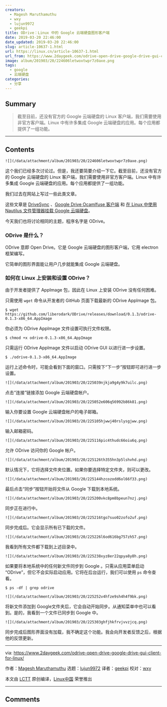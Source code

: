 ```yaml
---
creators:
  - Magesh Maruthamuthu
  - wxy
  - lujun9972
  - geekpi
title: ODrive：Linux 中的 Google 云端硬盘图形客户端
date: 2019-03-20 22:46:00
date_updated: 2019-03-20 22:46:00
slug: article-10637-1.html
url: https://linux.cn/article-10637-1.html
url_from: https://www.2daygeek.com/odrive-open-drive-google-drive-gui-client-for-linux/
image: album/201903/20/224606letwoxtwpr7z0axe.png
tags:
  - google
  - 云端硬盘
categories:
  - 分享
---
```


## Summary

> 截至目前，还没有官方的 Google 云端硬盘的 Linux 客户端，我们需要使用非官方客户端。Linux 中有许多集成 Google 云端硬盘的应用。每个应用都提供了一组功能。

***

<!-- more -->

## Contents

`![](/data/attachment/album/201903/20/224606letwoxtwpr7z0axe.png)`

这个我们已经多次讨论过。但是，我还要简要介绍一下它。截至目前，还没有官方的 Google 云端硬盘的 Linux 客户端，我们需要使用非官方客户端。Linux 中有许多集成 Google 云端硬盘的应用。每个应用都提供了一组功能。

我们过去在网站上写过一些此类文章。

这些文章是 [DriveSync](https://www.2daygeek.com/drivesync-google-drive-sync-client-for-linux/) 、[Google Drive Ocamlfuse 客户端](https://linux.cn/article-10517-1.html) 和 [在 Linux 中使用 Nautilus 文件管理器挂载 Google 云端硬盘](https://www.2daygeek.com/mount-access-setup-google-drive-in-linux/)。

今天我们也将讨论相同的主题，程序名字是 ODrive。

### ODrive 是什么？

ODrive 意即 Open Drive。它是 Google 云端硬盘的图形客户端，它用 electron 框架编写。

它简单的图形界面能让用户几步就能集成 Google 云端硬盘。

### 如何在 Linux 上安装和设置 ODrive？

由于开发者提供了 AppImage 包，因此在 Linux 上安装 ODrive 没有任何困难。

只需使用 `wget` 命令从开发者的 GitHub 页面下载最新的 ODrive AppImage 包。

```shell
$ wget https://github.com/liberodark/ODrive/releases/download/0.1.3/odrive-0.1.3-x86_64.AppImage
```

你必须为 ODrive AppImage 文件设置可执行文件权限。

```shell
$ chmod +x odrive-0.1.3-x86_64.AppImage
```

只需运行 ODrive AppImage 文件以启动 ODrive GUI 以进行进一步设置。

```shell
$ ./odrive-0.1.3-x86_64.AppImage
```

运行上述命令时，可能会看到下面的窗口。只需按下“下一步”按钮即可进行进一步设置。

`![](/data/attachment/album/201903/20/225039njkja9g4y9k7uilc.png)`

点击“连接”链接添加 Google 云端硬盘帐户。

`![](/data/attachment/album/201903/20/225052e606q56992b86k81.png)`

输入你要设置 Google 云端硬盘帐户的电子邮箱。

`![](/data/attachment/album/201903/20/225105hjwwj40rslysgjww.png)`

输入邮箱密码。

`![](/data/attachment/album/201903/20/225116pic4thudc66oiu6q.png)`

允许 ODrive 访问你的 Google 帐户。

`![](/data/attachment/album/201903/20/225126th355hn3p5lshvhd.png)`

默认情况下，它将选择文件夹位置。如果你要选择特定文件夹，则可以更改。

`![](/data/attachment/album/201903/20/225144hzcozodd6ol66f33.png)`

最后点击“同步”按钮开始将文件从 Google 下载到本地系统。

`![](/data/attachment/album/201903/20/225200vkc8pm8bpeun7nzj.png)`

同步正在进行中。

`![](/data/attachment/album/201903/20/225216tgo7suo02zofo2uf.png)`

同步完成后。它会显示所有已下载的文件。

`![](/data/attachment/album/201903/20/225226l6od616bg757zh57.png)`

我看到所有文件都下载到上述目录中。

`![](/data/attachment/album/201903/20/225238xyz8er22qpya8y8h.png)`

如果要将本地系统中的任何新文件同步到 Google 。只需从应用菜单启动 “ODrive”，但它不会实际启动应用。它将在后台运行，我们可以使用 `ps` 命令查看。

```shell
$ ps -df | grep odrive
```

`![](/data/attachment/album/201903/20/225252v4hfze9sh4h4f9bk.png)`

将新文件添加到 Google文件夹后，它会自动开始同步。从通知菜单中也可以看到。是的，我看到一个文件已同步到 Google 中。

`![](/data/attachment/album/201903/20/225303ghfjhkfrvjvvzjcq.png)`

同步完成后图形界面没有加载，我不确定这个功能。我会向开发者反馈之后，根据他的反馈更新。

---

via: <https://www.2daygeek.com/odrive-open-drive-google-drive-gui-client-for-linux/>

作者：[Magesh Maruthamuthu](https://www.2daygeek.com/author/magesh/) 选题：[lujun9972](https://github.com/lujun9972) 译者：[geekpi](https://github.com/geekpi) 校对：[wxy](https://github.com/wxy)

本文由 [LCTT](https://github.com/LCTT/TranslateProject) 原创编译，[Linux中国](https://linux.cn/) 荣誉推出

***

## Comments
